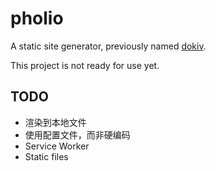 # pholio

A static site generator, previously named [dokiv](https://github.com/AngusFu/dokiv/blob/master/src/bootstrap.js).

This project is not ready for use yet.

## TODO

- 渲染到本地文件
- 使用配置文件，而非硬编码
- Service Worker
- Static files
